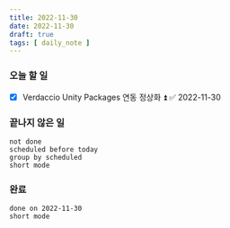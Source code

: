 ```yaml
---
title: 2022-11-30
date: 2022-11-30
draft: true
tags: [ daily_note ]
---
```


### 오늘 할 일
- [x] Verdaccio Unity Packages 연동 정상화 ⏫ ✅ 2022-11-30

### 끝나지 않은 일
```tasks
not done
scheduled before today
group by scheduled
short mode
```

### 완료
```tasks
done on 2022-11-30
short mode
```